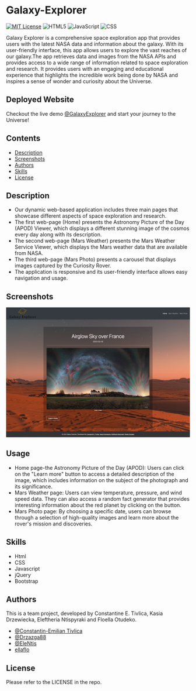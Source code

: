 # Galaxy-Explorer

[![MIT License](https://img.shields.io/badge/License-MIT-green.svg)](https://choosealicense.com/licenses/mit/)
![HTML5](https://img.shields.io/badge/HTML5-49%25-orange)
![JavaScript](https://img.shields.io/badge/JavaScript-46.9%25-Green)
![CSS](https://img.shields.io/badge/CSS-4.1%25-blueviolet)

Galaxy Explorer is a comprehensive space exploration app that provides users with the latest NASA data and information about the galaxy. With its user-friendly interface, this app allows users to explore the vast reaches of our galaxy.The app retrieves data and images from the NASA APIs and provides access to a wide range of information related to space exploration and research. It provides users with an engaging and educational experience that highlights the incredible work being done by NASA and inspires a sense of wonder and curiosity about the Universe.


## Deployed Website

Checkout the live demo [@GalaxyExplorer]() and start your journey to the Universe!


## Contents

* [Description](#description)
* [Screenshots](#screenshots)
* [Authors](#authors)
* [Skills](#skills)
* [License](#license)


## Description

* Our dynamic web-based application includes three main pages that showcase different aspects of space exploration and research.
* The first web-page (Home) presents the Astronomy Picture of the Day (APOD) Viewer, which displays a different stunning image of the cosmos every day along with its description.
* The second web-page (Mars Weather) presents the Mars Weather Service Viewer, which displays the Mars weather data that are available from NASA. 
* The third web-page (Mars Photo) presents a carousel that displays images captured by the Curiosity Rover. 
* The application is responsive and its user-friendly interface allows easy navigation and usage.


## Screenshots

![Alt text](assets/images/screencapture-Galaxy-Explorer-index-html.png)



## Usage

* Home page-the Astronomy Picture of the Day (APOD): Users can click on the "Learn more" button to access a detailed description of the image, which includes information on the subject of the photograph and its significance.
* Mars Weather page: Users can view temperature, pressure, and wind speed data. They can also access a random fact generator that provides interesting information about the red planet by clicking on the button.
* Mars Photo page: By choosing a specific date, users can browse through a selection of high-quality images and learn more about the rover's mission and discoveries.


## Skills

* Html
* CSS
* Javascript
* jQuery
* Bootstrap


## Authors

This is a team project, developed by Constantine E. Tivlica, Kasia Drzewiecka, Eleftheria Ntispyraki and Floella Otudeko.

* [@Constantin-Emilian Tivlica](https://github.com/Constantin-E-T/)
* [@Drzazga88](https://github.com/Drzazga88)
* [@EleNtis](https://github.com/EleNtis)
* [ellaflo](https://github.com/ellaflo)


## License

Please refer to the LICENSE in the repo.
